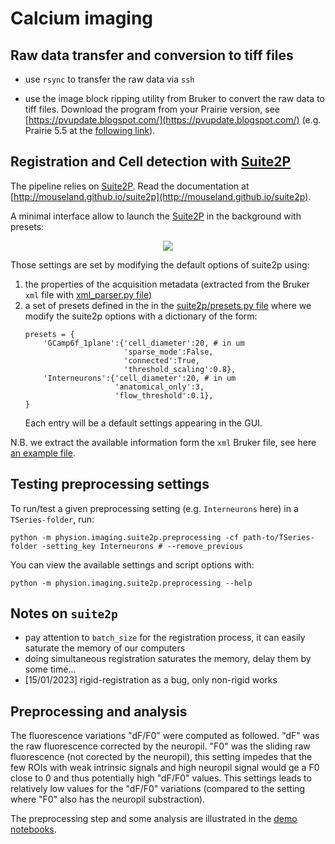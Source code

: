 # Calcium imaging

## Raw data transfer and conversion to tiff files

- use `rsync` to transfer the raw data via `ssh`

- use the image block ripping utility from Bruker to convert the raw data to tiff files. Download the program from your Prairie version, see [https://pvupdate.blogspot.com/](https://pvupdate.blogspot.com/) (e.g. Prairie 5.5 at the [following link](https://www.brukersupport.com/File/?id=61188&folderid=44665)).
  
## Registration and Cell detection with [Suite2P](https://github.com/MouseLand/suite2p)

The pipeline relies on [Suite2P](https://github.com/MouseLand/suite2p). Read the documentation at [http://mouseland.github.io/suite2p](http://mouseland.github.io/suite2p).

A minimal interface allow to launch the [Suite2P](https://github.com/MouseLand/suite2p) in the background with presets:

<p align="center">
  <img src="../../docs/imaging/preprocessing.png"/>
</p>

Those settings are set by modifying the default options of suite2p using:
1) the properties of the acquisition metadata (extracted from the Bruker `xml` file with [xml_parser.py file](./bruker/xml_parser.py)) 
2) a set of presets defined in the in the [suite2p/presets.py file](./suite2p/presets.py) where we modify the suite2p options with a dictionary of the form:
    ```
    presets = {
        'GCamp6f_1plane':{'cell_diameter':20, # in um
                          'sparse_mode':False,
                          'connected':True,
                          'threshold_scaling':0.8},
        'Interneurons':{'cell_diameter':20, # in um
                        'anatomical_only':3,
                        'flow_threshold':0.1},
    }
    ```
    Each entry will be a default settings appearing in the GUI.

N.B. we extract the available information form the `xml` Bruker file, see here [an example file](./bruker/TSeries-190620-250-00-002.xml).

## Testing preprocessing settings

To run/test a given preprocessing setting (e.g. `Interneurons` here) in a `TSeries-folder`, run:
```
python -m physion.imaging.suite2p.preprocessing -cf path-to/TSeries-folder -setting_key Interneurons # --remove_previous
```

You can view the available settings and script options with:
```
python -m physion.imaging.suite2p.preprocessing --help
```


## Notes on `suite2p`

- pay attention to `batch_size` for the registration process, it can easily saturate the memory of our computers
- doing simultaneous registration saturates the memory, delay them by some time...
- [15/01/2023] rigid-registration as a bug, only non-rigid works

## Preprocessing and analysis

The fluorescence variations "dF/F0" were computed as followed. "dF" was the raw fluorescence corrected by the neuropil. "F0" was the sliding raw fluorescence (not corected by the neuropil), this setting impedes that the few ROIs with weak intrinsic signals and high neuropil signal would ge a F0 close to 0 and thus potentially high "dF/F0" values. This settings leads to relatively low values for the "dF/F0" variations (compared to the setting where "F0" also has the neuropil substraction).

The preprocessing step and some analysis are illustrated in the [demo notebooks](../../notebooks).
